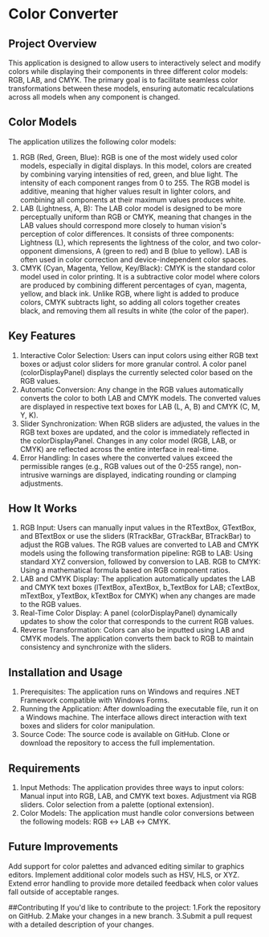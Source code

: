# **Color Converter**

## Project Overview
This application is designed to allow users to interactively select and modify colors while displaying their components in three different color models: RGB, LAB, and CMYK. The primary goal is to facilitate seamless color transformations between these models, ensuring automatic recalculations across all models when any component is changed.

## Color Models
The application utilizes the following color models:
1. RGB (Red, Green, Blue):
RGB is one of the most widely used color models, especially in digital displays. In this model, colors are created by combining varying intensities of red, green, and blue light. The intensity of each component ranges from 0 to 255. The RGB model is additive, meaning that higher values result in lighter colors, and combining all components at their maximum values produces white.
2. LAB (Lightness, A, B):
The LAB color model is designed to be more perceptually uniform than RGB or CMYK, meaning that changes in the LAB values should correspond more closely to human vision's perception of color differences. It consists of three components: Lightness (L), which represents the lightness of the color, and two color-opponent dimensions, A (green to red) and B (blue to yellow). LAB is often used in color correction and device-independent color spaces.
3. CMYK (Cyan, Magenta, Yellow, Key/Black):
CMYK is the standard color model used in color printing. It is a subtractive color model where colors are produced by combining different percentages of cyan, magenta, yellow, and black ink. Unlike RGB, where light is added to produce colors, CMYK subtracts light, so adding all colors together creates black, and removing them all results in white (the color of the paper).

## Key Features
1. Interactive Color Selection:
Users can input colors using either RGB text boxes or adjust color sliders for more granular control.
A color panel (colorDisplayPanel) displays the currently selected color based on the RGB values.
2. Automatic Conversion:
Any change in the RGB values automatically converts the color to both LAB and CMYK models.
The converted values are displayed in respective text boxes for LAB (L, A, B) and CMYK (C, M, Y, K).
3. Slider Synchronization:
When RGB sliders are adjusted, the values in the RGB text boxes are updated, and the color is immediately reflected in the colorDisplayPanel.
Changes in any color model (RGB, LAB, or CMYK) are reflected across the entire interface in real-time.
4. Error Handling:
In cases where the converted values exceed the permissible ranges (e.g., RGB values out of the 0-255 range), non-intrusive warnings are displayed, indicating rounding or clamping adjustments.

## How It Works
1. RGB Input:
Users can manually input values in the RTextBox, GTextBox, and BTextBox or use the sliders (RTrackBar, GTrackBar, BTrackBar) to adjust the RGB values.
The RGB values are converted to LAB and CMYK models using the following transformation pipeline:
RGB to LAB: Using standard XYZ conversion, followed by conversion to LAB.
RGB to CMYK: Using a mathematical formula based on RGB component ratios.
2. LAB and CMYK Display:
The application automatically updates the LAB and CMYK text boxes (lTextBox, aTextBox, b_TextBox for LAB; cTextBox, mTextBox, yTextBox, kTextBox for CMYK) when any changes are made to the RGB values.
3. Real-Time Color Display:
A panel (colorDisplayPanel) dynamically updates to show the color that corresponds to the current RGB values.
4. Reverse Transformation:
Colors can also be inputted using LAB and CMYK models. The application converts them back to RGB to maintain consistency and synchronize with the sliders.

## Installation and Usage
1. Prerequisites:
The application runs on Windows and requires .NET Framework compatible with Windows Forms.
2. Running the Application:
After downloading the executable file, run it on a Windows machine.
The interface allows direct interaction with text boxes and sliders for color manipulation.
3. Source Code:
The source code is available on GitHub. Clone or download the repository to access the full implementation.

## Requirements
1. Input Methods: The application provides three ways to input colors:
Manual input into RGB, LAB, and CMYK text boxes.
Adjustment via RGB sliders.
Color selection from a palette (optional extension).
2. Color Models: The application must handle color conversions between the following models:
RGB ↔ LAB ↔ CMYK.

## Future Improvements
Add support for color palettes and advanced editing similar to graphics editors.
Implement additional color models such as HSV, HLS, or XYZ.
Extend error handling to provide more detailed feedback when color values fall outside of acceptable ranges.

##Contributing
If you'd like to contribute to the project:
1.Fork the repository on GitHub.
2.Make your changes in a new branch.
3.Submit a pull request with a detailed description of your changes.
